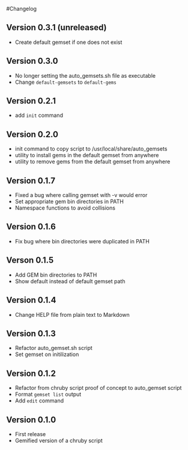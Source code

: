 #Changelog

## Version 0.3.1 (unreleased)
  - Create default gemset if one does not exist

## Version 0.3.0
  - No longer setting the auto_gemsets.sh file as executable
  - Change `default-gemsets` to `default-gems`

## Version 0.2.1
  - add `init` command

## Version 0.2.0
  - init command to copy script to /usr/local/share/auto_gemsets
  - utility to install gems in the default gemset from anywhere
  - utility to remove gems from the default gemset from anywhere

## Version 0.1.7
  - Fixed a bug where calling gemset with -v would error
  - Set appropriate gem bin directories in PATH
  - Namespace functions to avoid collisions

## Version 0.1.6
 - Fix bug where bin directories were duplicated in PATH

## Verson 0.1.5
  - Add GEM bin directories to PATH
  - Show default instead of default gemset path

## Version 0.1.4
  - Change HELP file from plain text to Markdown

## Version 0.1.3
  - Refactor auto_gemset.sh script
  - Set gemset on initilization

## Version 0.1.2
  - Refactor from chruby script proof of concept to auto_gemset script
  - Format `gemset list` output
  - Add `edit` command

## Version 0.1.0
  - First release
  - Gemified version of a chruby script